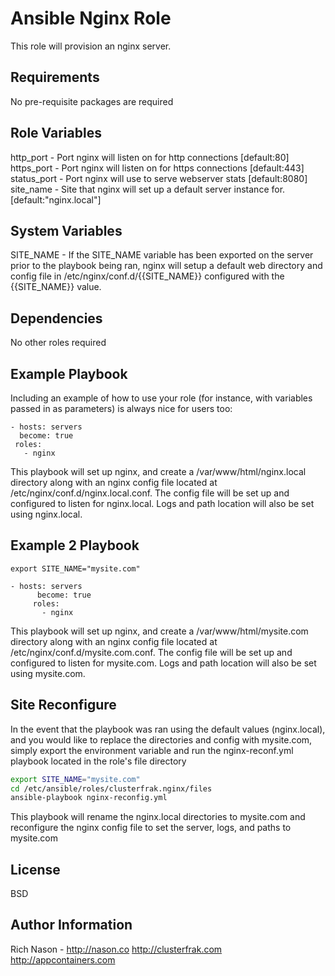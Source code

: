 Ansible Nginx Role
=========

This role will provision an nginx server.

Requirements
------------

No pre-requisite packages are required

Role Variables
--------------

http_port - Port nginx will listen on for http connections [default:80]
https_port - Port nginx will listen on for https connections [default:443]
status_port - Port nginx will use to serve webserver stats [default:8080]
site_name - Site that nginx will set up a default server instance for. [default:"nginx.local"]

System Variables
------------

 SITE_NAME - If the SITE_NAME variable has been exported on the server prior to the playbook being ran, nginx will setup a default web directory and config file in /etc/nginx/conf.d/{{SITE_NAME}} configured with the {{SITE_NAME}} value. 

Dependencies
------------

No other roles required

Example Playbook
----------------

Including an example of how to use your role (for instance, with variables passed in as parameters) is always nice for users too:

    - hosts: servers
      become: true
     roles:
       - nginx

 This playbook will set up nginx, and create a /var/www/html/nginx.local directory along with an nginx config file located at /etc/nginx/conf.d/nginx.local.conf. The config file will be set up and configured to listen for nginx.local. Logs and path location will also be set using nginx.local. 

 Example 2 Playbook
----------------

`export SITE_NAME="mysite.com"`

	- hosts: servers
	      become: true
	     roles:
	       - nginx

 This playbook will set up nginx, and create a /var/www/html/mysite.com directory along with an nginx config file located at /etc/nginx/conf.d/mysite.com.conf. The config file will be set up and configured to listen for mysite.com. Logs and path location will also be set using mysite.com. 

 Site Reconfigure
 ----------------

 In the event that the playbook was ran using the default values (nginx.local), and you would like to replace the directories and config with mysite.com, simply export the environment variable and run the nginx-reconf.yml playbook located in the role's file directory

 ```bash
 export SITE_NAME="mysite.com"
 cd /etc/ansible/roles/clusterfrak.nginx/files
 ansible-playbook nginx-reconfig.yml
 ```

 This playbook will rename the nginx.local directories to mysite.com and reconfigure the nginx config file to set the server, logs, and paths to mysite.com


License
-------

BSD

Author Information
------------------

Rich Nason - http://nason.co
http://clusterfrak.com
http://appcontainers.com
